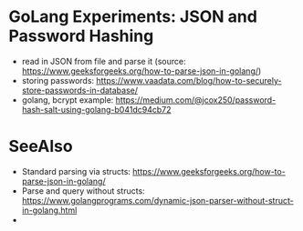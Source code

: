 # GoLang Experiments: JSON and Password Hashing

- read in JSON from file and parse it (source: https://www.geeksforgeeks.org/how-to-parse-json-in-golang/)
- storing passwords: https://www.vaadata.com/blog/how-to-securely-store-passwords-in-database/
- golang, bcrypt example: https://medium.com/@jcox250/password-hash-salt-using-golang-b041dc94cb72


# SeeAlso

- Standard parsing via structs: https://www.geeksforgeeks.org/how-to-parse-json-in-golang/
- Parse and query without structs: https://www.golangprograms.com/dynamic-json-parser-without-struct-in-golang.html
- 
